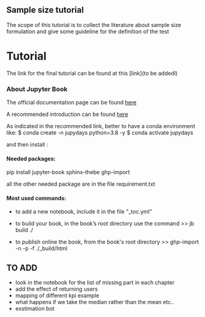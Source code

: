 ## Sample size tutorial

The scope of this tutorial is to collect the literature about sample size formulation and give some guideline for the definition of the test


# Tutorial
The link for the final tutorial can be found at this [link](to be addedl)


### About Jupyter Book

The official documentation page can be found [here](https://jupyterbook.org/intro.html)

A  recommended introduction can be found [here](https://ubc-dsci.github.io/jupyterdays/sessions/beuzen/jupyter_book_tutorial.html)

As indicated in the recommended link, better to have a conda environment like:
$ conda create -n jupydays python=3.8 -y
$ conda activate jupydays

and then install : 

#### Needed packages:
pip install jupyter-book sphinx-thebe  ghp-import

all the other needed package are in the file requirement.txt

#### Most used commands:
-  to add a new notebook, include it in the file "_toc.yml"

- to build your book, in the book’s root directory use the command >> jb build ./
- to publish online the book, from the book's root directory >> ghp-import -n -p -f ./_build/html

## TO ADD

- look in the notebook for the list of missing part in each chapter
- add the effect of returning users
- mapping of different kpi example
- what happens if we take the median rather than the mean etc.. 
- exstimation bot


```python

```
